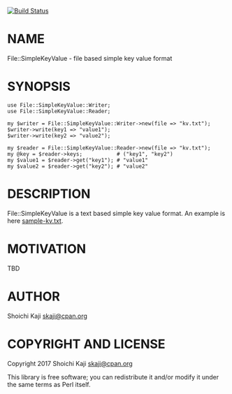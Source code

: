 [![Build Status](https://travis-ci.org/skaji/File-SimpleKeyValue.svg?branch=master)](https://travis-ci.org/skaji/File-SimpleKeyValue)

# NAME

File::SimpleKeyValue - file based simple key value format

# SYNOPSIS

    use File::SimpleKeyValue::Writer;
    use File::SimpleKeyValue::Reader;

    my $writer = File::SimpleKeyValue::Writer->new(file => "kv.txt");
    $writer->write(key1 => "value1");
    $writer->write(key2 => "value2");

    my $reader = File::SimpleKeyValue::Reader->new(file => "kv.txt");
    my @key = $reader->keys;           # ("key1", "key2")
    my $value1 = $reader->get("key1"); # "value1"
    my $value2 = $reader->get("key2"); # "value2"

# DESCRIPTION

File::SimpleKeyValue is a text based simple key value format.
An example is here [sample-kv.txt](https://gist.github.com/skaji/c0bf8f83eb50bb1e63bb426b7ae98885).

# MOTIVATION

TBD

# AUTHOR

Shoichi Kaji <skaji@cpan.org>

# COPYRIGHT AND LICENSE

Copyright 2017 Shoichi Kaji <skaji@cpan.org>

This library is free software; you can redistribute it and/or modify
it under the same terms as Perl itself.
